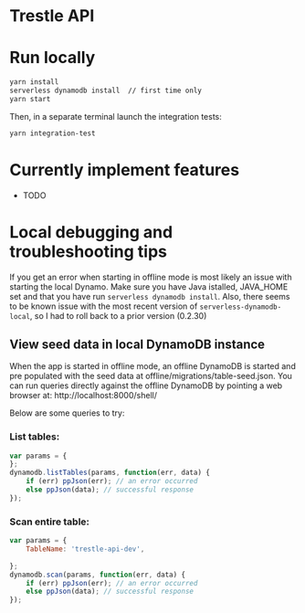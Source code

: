 # Trestle API 

# Run locally

```bash
yarn install
serverless dynamodb install  // first time only
yarn start
```

Then, in a separate terminal launch the integration tests:

```bash
yarn integration-test
```
# Currently implement features

- TODO


# Local debugging and troubleshooting tips

If you get an error when starting in offline mode is most likely an issue with 
starting the local Dynamo. Make sure you have Java istalled, JAVA_HOME set and
that you have run `serverless dynamodb install`. Also, there seems to be known
issue with the most recent version of `serverless-dynamodb-local`, so I had to
roll back to a prior version (0.2.30)

## View seed data in local DynamoDB instance
When the app is started in offline mode, an offline DynamoDB is started and pre populated
with the seed data at offline/migrations/table-seed.json. You can run queries directly against
the offline DynamoDB by pointing a web browser at: http://localhost:8000/shell/

Below are some queries to try:

### List tables:
```javascript
var params = {
};
dynamodb.listTables(params, function(err, data) {
    if (err) ppJson(err); // an error occurred
    else ppJson(data); // successful response
});
```

### Scan entire table:
```javascript
var params = {
    TableName: 'trestle-api-dev',
   
};
dynamodb.scan(params, function(err, data) {
    if (err) ppJson(err); // an error occurred
    else ppJson(data); // successful response
});
```